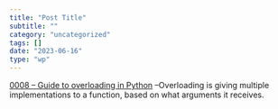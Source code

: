 ```yaml
---
title: "Post Title"
subtitle: ""
category: "uncategorized"
tags: []
date: "2023-06-16"
type: "wp"
---
```


[ 0008 – Guide to overloading in Python](https://ceayo.neocities.org/posts/0008---guide-to-overloading-in-python/) –Overloading is giving multiple implementations to a function, based on what arguments it receives.